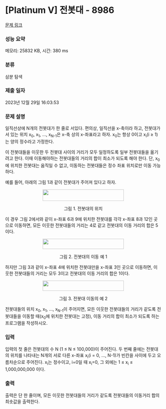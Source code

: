 # [Platinum V] 전봇대 - 8986 

[문제 링크](https://www.acmicpc.net/problem/8986) 

### 성능 요약

메모리: 25832 KB, 시간: 380 ms

### 분류

삼분 탐색

### 제출 일자

2023년 12월 29일 16:03:53

### 문제 설명

<p>일직선상에 N개의 전봇대가 한 줄로 서있다. 편의상, 일직선을 x-축이라 하고, 전봇대가 서 있는 위치 x<sub>0</sub>, x<sub>1</sub>, ..., x<sub>N-1</sub>은 x-축 상의 x-좌표라고 하자. x<sub>0</sub>는 항상 0이고 x<sub>i</sub>(i ≥ 1)는 양의 정수라고 가정한다.</p>

<p>이 전봇대들을 이웃한 두 전봇대 사이의 거리가 모두 일정하도록 일부 전봇대들을 옮기려고 한다. 이때 이동해야하는 전봇대들의 거리의 합이 최소가 되도록 해야 한다. 단, x<sub>0</sub>에 위치한 전봇대는 움직일 수 없고, 이동하는 전봇대들은 정수 좌표 위치로만 이동 가능하다. </p>

<p>예를 들어, 아래의 그림 1과 같이 전봇대가 주어져 있다고 하자.</p>

<p style="text-align: center;"><img alt="" src="https://upload.acmicpc.net/a002346d-e308-48b5-9245-448072550c4b/-/preview/" style="width: 262px; height: 37px;"></p>

<p style="text-align: center;">그림 1. 전봇대의 위치</p>

<p>이 경우 그림 2에서와 같이 x-좌표 6과 9에 위치한 전봇대를 각각 x-좌표 8과 12인 곳으로 이동하면, 모든 이웃한 전봇대들의 거리는 4로 같고 전봇대의 이동 거리의 합은 5이다. </p>

<p style="text-align: center;"><img alt="" src="https://upload.acmicpc.net/dc3c0cc4-44e5-4388-b020-19f2dc895ee2/-/preview/" style="width: 262px; height: 33px;"></p>

<p style="text-align: center;">그림 2. 전봇대의 이동 예 1</p>

<p>하지만 그림 3과 같이 x-좌표 4에 위치한 전봇대만을 x-좌표 3인 곳으로 이동하면, 이웃한 전봇대들의 거리는 모두 3이고 전봇대의 이동 거리의 합은 1이다.</p>

<p style="text-align: center;"><img alt="" src="https://upload.acmicpc.net/6b05f83c-8acc-4408-927e-9055afa11ee1/-/preview/" style="width: 262px; height: 33px;"></p>

<p style="text-align: center;">그림 3. 전봇대 이동의 예 2</p>

<p>전봇대들의 위치 x<sub>0</sub>, x<sub>1</sub>, ..., x<sub>N-1</sub>이 주어지면, 모든 이웃한 전봇대들의 거리가 같도록 전봇대들을 이동할 때(x<sub>0</sub>에 위치한 전봇대는 고정), 이동 거리의 합이 최소가 되도록 하는 프로그램을 작성하시오.</p>

### 입력 

 <p>입력의 첫 줄은 전봇대의 수 N (1 ≤ N ≤ 100,000)이 주어진다. 두 번째 줄에는 전봇대의 위치를 나타내는 N개의 서로 다른 x-좌표 x<sub>i</sub>(i = 0, ..., N-1)가 빈칸을 사이에 두고 오름차순으로 주어진다. x<sub>i</sub>는 정수이고, i=0일 때 x<sub>i</sub>=0, 그 외에는 1 ≤ x<sub>i</sub> ≤ 1,000,000,000 이다.</p>

### 출력 

 <p>출력은 단 한 줄이며, 모든 이웃한 전봇대들의 거리가 같도록 전봇대들의 이동거리 합의 최솟값을 출력한다.</p>

